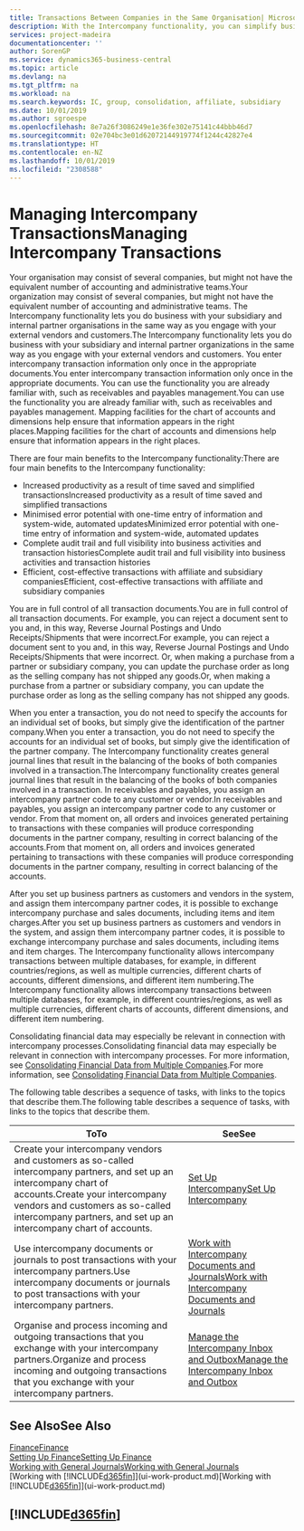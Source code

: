 ```yaml
---
title: Transactions Between Companies in the Same Organisation| Microsoft Docs
description: With the Intercompany functionality, you can simplify business processes and transactions between companies within the same organisation.
services: project-madeira
documentationcenter: ''
author: SorenGP
ms.service: dynamics365-business-central
ms.topic: article
ms.devlang: na
ms.tgt_pltfrm: na
ms.workload: na
ms.search.keywords: IC, group, consolidation, affiliate, subsidiary
ms.date: 10/01/2019
ms.author: sgroespe
ms.openlocfilehash: 8e7a26f3086249e1e36fe302e75141c44bbb46d7
ms.sourcegitcommit: 02e704bc3e01d62072144919774f1244c42827e4
ms.translationtype: HT
ms.contentlocale: en-NZ
ms.lasthandoff: 10/01/2019
ms.locfileid: "2308588"
---
```

# <a name="managing-intercompany-transactions"></a><span data-ttu-id="5d467-103">Managing Intercompany Transactions</span><span class="sxs-lookup"><span data-stu-id="5d467-103">Managing Intercompany Transactions</span></span>
<span data-ttu-id="5d467-104">Your organisation may consist of several companies, but might not have the equivalent number of accounting and administrative teams.</span><span class="sxs-lookup"><span data-stu-id="5d467-104">Your organization may consist of several companies, but might not have the equivalent number of accounting and administrative teams.</span></span> <span data-ttu-id="5d467-105">The Intercompany functionality lets you do business with your subsidiary and internal partner organisations in the same way as you engage with your external vendors and customers.</span><span class="sxs-lookup"><span data-stu-id="5d467-105">The Intercompany functionality lets you do business with your subsidiary and internal partner organizations in the same way as you engage with your external vendors and customers.</span></span> <span data-ttu-id="5d467-106">You enter intercompany transaction information only once in the appropriate documents.</span><span class="sxs-lookup"><span data-stu-id="5d467-106">You enter intercompany transaction information only once in the appropriate documents.</span></span> <span data-ttu-id="5d467-107">You can use the functionality you are already familiar with, such as receivables and payables management.</span><span class="sxs-lookup"><span data-stu-id="5d467-107">You can use the functionality you are already familiar with, such as receivables and payables management.</span></span> <span data-ttu-id="5d467-108">Mapping facilities for the chart of accounts and dimensions help ensure that information appears in the right places.</span><span class="sxs-lookup"><span data-stu-id="5d467-108">Mapping facilities for the chart of accounts and dimensions help ensure that information appears in the right places.</span></span>  

<span data-ttu-id="5d467-109">There are four main benefits to the Intercompany functionality:</span><span class="sxs-lookup"><span data-stu-id="5d467-109">There are four main benefits to the Intercompany functionality:</span></span>  

- <span data-ttu-id="5d467-110">Increased productivity as a result of time saved and simplified transactions</span><span class="sxs-lookup"><span data-stu-id="5d467-110">Increased productivity as a result of time saved and simplified transactions</span></span>  
- <span data-ttu-id="5d467-111">Minimised error potential with one-time entry of information and system-wide, automated updates</span><span class="sxs-lookup"><span data-stu-id="5d467-111">Minimized error potential with one-time entry of information and system-wide, automated updates</span></span>  
- <span data-ttu-id="5d467-112">Complete audit trail and full visibility into business activities and transaction histories</span><span class="sxs-lookup"><span data-stu-id="5d467-112">Complete audit trail and full visibility into business activities and transaction histories</span></span>  
- <span data-ttu-id="5d467-113">Efficient, cost-effective transactions with affiliate and subsidiary companies</span><span class="sxs-lookup"><span data-stu-id="5d467-113">Efficient, cost-effective transactions with affiliate and subsidiary companies</span></span>  

<span data-ttu-id="5d467-114">You are in full control of all transaction documents.</span><span class="sxs-lookup"><span data-stu-id="5d467-114">You are in full control of all transaction documents.</span></span> <span data-ttu-id="5d467-115">For example, you can reject a document sent to you and, in this way, Reverse Journal Postings and Undo Receipts/Shipments that were incorrect.</span><span class="sxs-lookup"><span data-stu-id="5d467-115">For example, you can reject a document sent to you and, in this way, Reverse Journal Postings and Undo Receipts/Shipments that were incorrect.</span></span> <span data-ttu-id="5d467-116">Or, when making a purchase from a partner or subsidiary company, you can update the purchase order as long as the selling company has not shipped any goods.</span><span class="sxs-lookup"><span data-stu-id="5d467-116">Or, when making a purchase from a partner or subsidiary company, you can update the purchase order as long as the selling company has not shipped any goods.</span></span>  

<span data-ttu-id="5d467-117">When you enter a transaction, you do not need to specify the accounts for an individual set of books, but simply give the identification of the partner company.</span><span class="sxs-lookup"><span data-stu-id="5d467-117">When you enter a transaction, you do not need to specify the accounts for an individual set of books, but simply give the identification of the partner company.</span></span> <span data-ttu-id="5d467-118">The Intercompany functionality creates general journal lines that result in the balancing of the books of both companies involved in a transaction.</span><span class="sxs-lookup"><span data-stu-id="5d467-118">The Intercompany functionality creates general journal lines that result in the balancing of the books of both companies involved in a transaction.</span></span> <span data-ttu-id="5d467-119">In receivables and payables, you assign an intercompany partner code to any customer or vendor.</span><span class="sxs-lookup"><span data-stu-id="5d467-119">In receivables and payables, you assign an intercompany partner code to any customer or vendor.</span></span> <span data-ttu-id="5d467-120">From that moment on, all orders and invoices generated pertaining to transactions with these companies will produce corresponding documents in the partner company, resulting in correct balancing of the accounts.</span><span class="sxs-lookup"><span data-stu-id="5d467-120">From that moment on, all orders and invoices generated pertaining to transactions with these companies will produce corresponding documents in the partner company, resulting in correct balancing of the accounts.</span></span>  

 <span data-ttu-id="5d467-121">After you set up business partners as customers and vendors in the system, and assign them intercompany partner codes, it is possible to exchange intercompany purchase and sales documents, including items and item charges.</span><span class="sxs-lookup"><span data-stu-id="5d467-121">After you set up business partners as customers and vendors in the system, and assign them intercompany partner codes, it is possible to exchange intercompany purchase and sales documents, including items and item charges.</span></span> <span data-ttu-id="5d467-122">The Intercompany functionality allows intercompany transactions between multiple databases, for example, in different countries/regions, as well as multiple currencies, different charts of accounts, different dimensions, and different item numbering.</span><span class="sxs-lookup"><span data-stu-id="5d467-122">The Intercompany functionality allows intercompany transactions between multiple databases, for example, in different countries/regions, as well as multiple currencies, different charts of accounts, different dimensions, and different item numbering.</span></span>  

<span data-ttu-id="5d467-123">Consolidating financial data may especially be relevant in connection with intercompany processes.</span><span class="sxs-lookup"><span data-stu-id="5d467-123">Consolidating financial data may especially be relevant in connection with intercompany processes.</span></span> <span data-ttu-id="5d467-124">For more information, see [Consolidating Financial Data from Multiple Companies](finance-consolidated-company-reporting.md).</span><span class="sxs-lookup"><span data-stu-id="5d467-124">For more information, see [Consolidating Financial Data from Multiple Companies](finance-consolidated-company-reporting.md).</span></span>

<span data-ttu-id="5d467-125">The following table describes a sequence of tasks, with links to the topics that describe them.</span><span class="sxs-lookup"><span data-stu-id="5d467-125">The following table describes a sequence of tasks, with links to the topics that describe them.</span></span>

 |<span data-ttu-id="5d467-126">To</span><span class="sxs-lookup"><span data-stu-id="5d467-126">To</span></span> |<span data-ttu-id="5d467-127">See</span><span class="sxs-lookup"><span data-stu-id="5d467-127">See</span></span>|
 |---|---|
 |<span data-ttu-id="5d467-128">Create your intercompany vendors and customers as so-called intercompany partners, and set up an intercompany chart of accounts.</span><span class="sxs-lookup"><span data-stu-id="5d467-128">Create your intercompany vendors and customers as so-called intercompany partners, and set up an intercompany chart of accounts.</span></span>|[<span data-ttu-id="5d467-129">Set Up Intercompany</span><span class="sxs-lookup"><span data-stu-id="5d467-129">Set Up Intercompany</span></span>](intercompany-how-setup.md)|
 |<span data-ttu-id="5d467-130">Use intercompany documents or journals to post transactions with your intercompany partners.</span><span class="sxs-lookup"><span data-stu-id="5d467-130">Use intercompany documents or journals to post transactions with your intercompany partners.</span></span>|[<span data-ttu-id="5d467-131">Work with Intercompany Documents and Journals</span><span class="sxs-lookup"><span data-stu-id="5d467-131">Work with Intercompany Documents and Journals</span></span>](intercompany-how-work-documents-journals.md)|
 |<span data-ttu-id="5d467-132">Organise and process incoming and outgoing transactions that you exchange with your intercompany partners.</span><span class="sxs-lookup"><span data-stu-id="5d467-132">Organize and process incoming and outgoing transactions that you exchange with your intercompany partners.</span></span>|[<span data-ttu-id="5d467-133">Manage the Intercompany Inbox and Outbox</span><span class="sxs-lookup"><span data-stu-id="5d467-133">Manage the Intercompany Inbox and Outbox</span></span>](intercompany-how-manage-intercompany-inbox.md)|

## <a name="see-also"></a><span data-ttu-id="5d467-134">See Also</span><span class="sxs-lookup"><span data-stu-id="5d467-134">See Also</span></span>
[<span data-ttu-id="5d467-135">Finance</span><span class="sxs-lookup"><span data-stu-id="5d467-135">Finance</span></span>](finance.md)  
[<span data-ttu-id="5d467-136">Setting Up Finance</span><span class="sxs-lookup"><span data-stu-id="5d467-136">Setting Up Finance</span></span>](finance-setup-finance.md)  
[<span data-ttu-id="5d467-137">Working with General Journals</span><span class="sxs-lookup"><span data-stu-id="5d467-137">Working with General Journals</span></span>](ui-work-general-journals.md)  
<span data-ttu-id="5d467-138">[Working with [!INCLUDE[d365fin](includes/d365fin_md.md)]](ui-work-product.md)</span><span class="sxs-lookup"><span data-stu-id="5d467-138">[Working with [!INCLUDE[d365fin](includes/d365fin_md.md)]](ui-work-product.md)</span></span>

## [!INCLUDE[d365fin](includes/free_trial_md.md)]  
